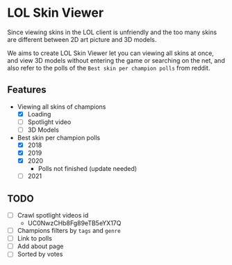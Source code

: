 # LOL Skin Viewer

Since viewing skins in the LOL client is unfriendly and the too many skins are different between 2D art picture and 3D models.

We aims to create LOL Skin Viewer let you can viewing all skins at once, and view 3D models without entering the game or searching on the net, and also refer to the polls of the `Best skin per champion polls` from reddit.

## Features

- Viewing all skins of champions
  - [x] Loading
  - [ ] Spotlight video
  - [ ] 3D Models
- Best skin per champion polls
  - [x] 2018
  - [x] 2019
  - [x] 2020
    - Polls not finished (update needed)
  - [ ] 2021

## TODO

- [ ] Crawl spotlight videos id
  - UC0NwzCHb8Fg89eTB5eYX17Q
- [ ] Champions filters by `tags` and `genre`
- [ ] Link to polls
- [ ] Add about page
- [ ] Sorted by votes
